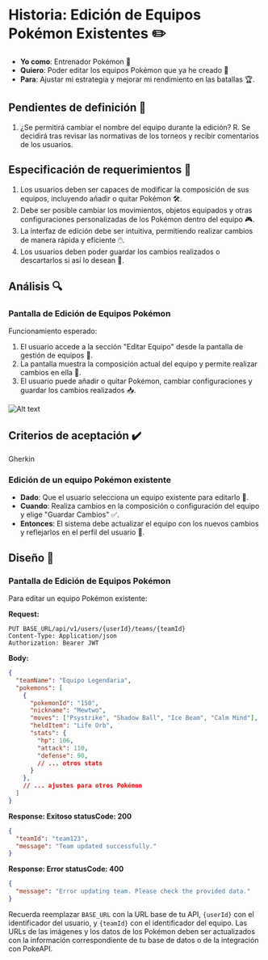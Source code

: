 # Historia: Edición de Equipos Pokémon Existentes ✏️

- **Yo como**: Entrenador Pokémon 🧢
- **Quiero**: Poder editar los equipos Pokémon que ya he creado 🔄
- **Para**: Ajustar mi estrategia y mejorar mi rendimiento en las batallas 🏆.

## Pendientes de definición 📝

1. ¿Se permitirá cambiar el nombre del equipo durante la edición?
   R. Se decidirá tras revisar las normativas de los torneos y recibir comentarios de los usuarios.

## Especificación de requerimientos 📄

1. Los usuarios deben ser capaces de modificar la composición de sus equipos, incluyendo añadir o quitar Pokémon 🛠️.
2. Debe ser posible cambiar los movimientos, objetos equipados y otras configuraciones personalizadas de los Pokémon dentro del equipo 🎮.
3. La interfaz de edición debe ser intuitiva, permitiendo realizar cambios de manera rápida y eficiente 🖱️.
4. Los usuarios deben poder guardar los cambios realizados o descartarlos si así lo desean 💾.

## Análisis 🔍

### Pantalla de Edición de Equipos Pokémon

Funcionamiento esperado:

1. El usuario accede a la sección "Editar Equipo" desde la pantalla de gestión de equipos 📝.
2. La pantalla muestra la composición actual del equipo y permite realizar cambios en ella 🔄.
3. El usuario puede añadir o quitar Pokémon, cambiar configuraciones y guardar los cambios realizados 📥.

![Alt text](url-de-la-imagen-de-edicion-de-equipo.png)

## Criterios de aceptación ✔️

Gherkin

### Edición de un equipo Pokémon existente

- **Dado**: Que el usuario selecciona un equipo existente para editarlo 📑.
- **Cuando**: Realiza cambios en la composición o configuración del equipo y elige "Guardar Cambios" ✅.
- **Entonces**: El sistema debe actualizar el equipo con los nuevos cambios y reflejarlos en el perfil del usuario 🔄.

## Diseño 🎨

### Pantalla de Edición de Equipos Pokémon

Para editar un equipo Pokémon existente:

**Request:**
```http
PUT BASE_URL/api/v1/users/{userId}/teams/{teamId}
Content-Type: Application/json
Authorization: Bearer JWT
```

**Body:**
```json
{
  "teamName": "Equipo Legendaria",
  "pokemons": [
    {
      "pokemonId": "150",
      "nickname": "Mewtwo",
      "moves": ["Psystrike", "Shadow Ball", "Ice Beam", "Calm Mind"],
      "heldItem": "Life Orb",
      "stats": {
        "hp": 106,
        "attack": 110,
        "defense": 90,
        // ... otros stats
      }
    },
    // ... ajustes para otros Pokémon
  ]
}
```

**Response: Exitoso statusCode: 200**
```json
{
  "teamId": "team123",
  "message": "Team updated successfully."
}
```

**Response: Error statusCode: 400**
```json
{
  "message": "Error updating team. Please check the provided data."
}
```

Recuerda reemplazar `BASE_URL` con la URL base de tu API, `{userId}` con el identificador del usuario, y `{teamId}` con el identificador del equipo. Las URLs de las imágenes y los datos de los Pokémon deben ser actualizados con la información correspondiente de tu base de datos o de la integración con PokeAPI.